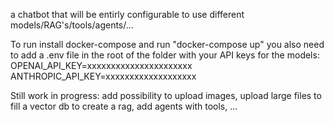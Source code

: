 a chatbot that will be entirly configurable to use different models/RAG's/tools/agents/...


To run install docker-compose and run "docker-compose up"
you also need to add a .env file in the root of the folder with your API keys for the models:
OPENAI_API_KEY=xxxxxxxxxxxxxxxxxxxxxx
ANTHROPIC_API_KEY=xxxxxxxxxxxxxxxxxxx

Still work in progress: add possibility to upload images, upload large files to fill a vector db to create a rag, add agents with tools, ...
